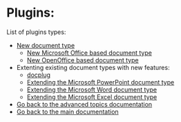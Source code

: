 # Plugins:

List of plugins types:

- [New document type](new/README.md)
	- [New Microsoft Office based document type](msdoc/README.md)
	- [New OpenOffice based document type](oodoc/README.md)
- Extenting existing document types with new features:
	- [docplug](docplug/README.md)
	- [Extending the Microsoft PowerPoint document type](pptx/README.md)
	- [Extending the Microsoft Word document type](docx/README.md)
	- [Extending the Microsoft Excel document type](xlsx/README.md)
- [Go back to the advanced topics documentation](../README.md)
- [Go back to the main documentation](../../README.md)
